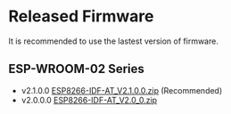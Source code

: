 Released Firmware
=================

It is recommended to use the lastest version of firmware.

## ESP-WROOM-02 Series

- v2.1.0.0 [ESP8266-IDF-AT_V2.1.0.0.zip](http://download.espressif.com/esp_at/firmware/ESP8266/ESP8266-IDF-AT_V2.1.0.0.zip) (Recommended)
- v2.0.0.0 [ESP8266-IDF-AT_V2.0_0.zip](http://download.espressif.com/esp_at/firmware/ESP8266/ESP8266-IDF-AT_V2.0_0.zip)
